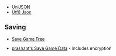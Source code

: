 
* [UniJSON](https://github.com/ousttrue/UniJSON)
* [Utf8 Json](https://github.com/neuecc/Utf8Json)

## Saving

* [Save Game Free](https://github.com/BayatGames/SaveGameFree)

* [prashant's Save Game Data](https://github.com/prashant-singh/SaveGameData) - Includes encryption
